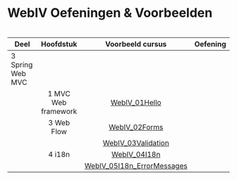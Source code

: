 # WebIV Oefeningen & Voorbeelden

# 
| Deel             | Hoofdstuk           | Voorbeeld cursus  |  Oefening |
| ---------------- |:-------------------:|:-----:|:-------:|
| 3 Spring Web MVC | |  |  |
|  | 1 MVC Web framework |  [WebIV_01Hello](https://github.com/JasperDhaene/WebIV_01Hello) |   |
|  | 3 Web Flow| [WebIV_02Forms](https://github.com/JasperDhaene/WebIV_02Forms) |   |
|  |  | [WebIV_03Validation](https://github.com/JasperDhaene/WebIV_03Validation) | |
|  | 4 i18n | [WebIV_04I18n](https://github.com/JasperDhaene/WebIV_04I18n) |  |
|  |  | [WebIV_05I18n_ErrorMessages](https://github.com/JasperDhaene/WebIV_05I18n_ErrorMessages) |  |
